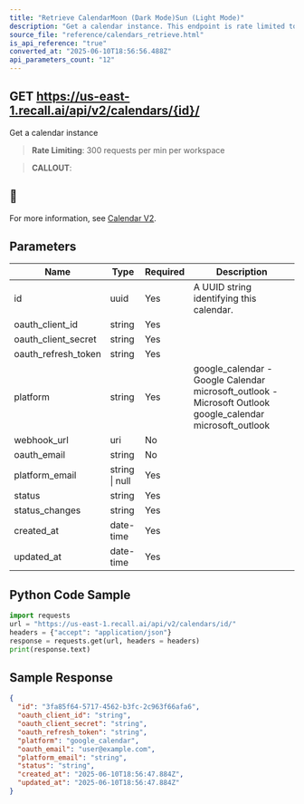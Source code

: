 ```yaml
---
title: "Retrieve CalendarMoon (Dark Mode)Sun (Light Mode)"
description: "Get a calendar instance. This endpoint is rate limited to: 300 requests per min per workspace"
source_file: "reference/calendars_retrieve.html"
is_api_reference: "true"
converted_at: "2025-06-10T18:56:56.488Z"
api_parameters_count: "12"
---
```

## GET https://us-east-1.recall.ai/api/v2/calendars/{id}/

Get a calendar instance

> **Rate Limiting**: 300 requests per min per workspace

> **CALLOUT**:

## 📘

For more information, see [Calendar V2](/docs/v2.md).
## Parameters

| Name | Type | Required | Description |
| --- | --- | --- | --- |
| id | uuid | Yes | A UUID string identifying this calendar. |
| oauth_client_id | string | Yes |  |
| oauth_client_secret | string | Yes |  |
| oauth_refresh_token | string | Yes |  |
| platform | string | Yes | google_calendar - Google Calendar microsoft_outlook - Microsoft Outlook  google_calendar microsoft_outlook |
| webhook_url | uri | No |  |
| oauth_email | string | No |  |
| platform_email | string \| null | Yes |  |
| status | string | Yes |  |
| status_changes | string | Yes |  |
| created_at | date-time | Yes |  |
| updated_at | date-time | Yes |  |

## Python Code Sample

```python
import requests
url = "https://us-east-1.recall.ai/api/v2/calendars/id/"
headers = {"accept": "application/json"}
response = requests.get(url, headers = headers)
print(response.text)
```

## Sample Response

```json
{
  "id": "3fa85f64-5717-4562-b3fc-2c963f66afa6",
  "oauth_client_id": "string",
  "oauth_client_secret": "string",
  "oauth_refresh_token": "string",
  "platform": "google_calendar",
  "oauth_email": "user@example.com",
  "platform_email": "string",
  "status": "string",
  "created_at": "2025-06-10T18:56:47.884Z",
  "updated_at": "2025-06-10T18:56:47.884Z"
}
```

